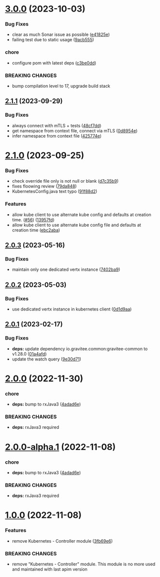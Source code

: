 # [3.0.0](https://github.com/gravitee-io/gravitee-kubernetes/compare/2.1.1...3.0.0) (2023-10-03)


### Bug Fixes

* clear as much Sonar issue as possible ([e41825e](https://github.com/gravitee-io/gravitee-kubernetes/commit/e41825e1767e5b28891da6ee69100912aff2d4e6))
* failing test due to static usage ([9acb555](https://github.com/gravitee-io/gravitee-kubernetes/commit/9acb5557c4113671990b5eae372cf13e0c96f2ed))


### chore

* configure pom with latest deps ([c3be0dd](https://github.com/gravitee-io/gravitee-kubernetes/commit/c3be0dd5f1ce5a6aefb0b6645de04d488b7710fa))


### BREAKING CHANGES

* bump compilation level to 17, upgrade build stack

## [2.1.1](https://github.com/gravitee-io/gravitee-kubernetes/compare/2.1.0...2.1.1) (2023-09-29)


### Bug Fixes

* always connect with mTLS + tests ([48cf7dd](https://github.com/gravitee-io/gravitee-kubernetes/commit/48cf7dd3df69577a342c99aeb91fc8a0eda9aae9))
* get namespace from context file, connect via mTLS ([0d8954e](https://github.com/gravitee-io/gravitee-kubernetes/commit/0d8954eb71737df20238f354484763f5690829bb))
* infer namespace from context file ([425774e](https://github.com/gravitee-io/gravitee-kubernetes/commit/425774ed095fdf1b2bfd3a2787c90ccfb71c2c61))

# [2.1.0](https://github.com/gravitee-io/gravitee-kubernetes/compare/2.0.3...2.1.0) (2023-09-25)


### Bug Fixes

* check override file only is not null or blank ([d7c35b9](https://github.com/gravitee-io/gravitee-kubernetes/commit/d7c35b919760784fcd699cae947040731ee766c7))
* fixes floowing review ([79da848](https://github.com/gravitee-io/gravitee-kubernetes/commit/79da8485311f3264c9d3586d5b48261b604088f3))
* KubernetesConfig.java text typo ([91f88d2](https://github.com/gravitee-io/gravitee-kubernetes/commit/91f88d26caa01a73c88be66b20c225ca38d0b898))


### Features

* allow kube client to use alternate kube config and defaults at creation time. ([#56](https://github.com/gravitee-io/gravitee-kubernetes/issues/56)) ([13957fd](https://github.com/gravitee-io/gravitee-kubernetes/commit/13957fda0d0233f653c657791b48569c1f78c7a5))
* allow kube client to use alternate kube config file and defaults at creation time ([ebc2aba](https://github.com/gravitee-io/gravitee-kubernetes/commit/ebc2aba641b4cf94571afa7f2153559199bed5ff))

## [2.0.3](https://github.com/gravitee-io/gravitee-kubernetes/compare/2.0.2...2.0.3) (2023-05-16)


### Bug Fixes

* maintain only one dedicated vertx instance ([7402ba9](https://github.com/gravitee-io/gravitee-kubernetes/commit/7402ba95a69b367f7af6acf13740939283fbf032))

## [2.0.2](https://github.com/gravitee-io/gravitee-kubernetes/compare/2.0.1...2.0.2) (2023-05-03)


### Bug Fixes

* use dedicated vertx instance in kubernetes client ([0d1d9aa](https://github.com/gravitee-io/gravitee-kubernetes/commit/0d1d9aa1ea428bc7a6cdf0275ce471659074e7dc))

## [2.0.1](https://github.com/gravitee-io/gravitee-kubernetes/compare/2.0.0...2.0.1) (2023-02-17)


### Bug Fixes

* **deps:** update dependency io.gravitee.common:gravitee-common to v1.28.0 ([01a4afd](https://github.com/gravitee-io/gravitee-kubernetes/commit/01a4afd7804f2ebefcdf310c144fbb59fb887b8b))
* update the watch query ([9e30d71](https://github.com/gravitee-io/gravitee-kubernetes/commit/9e30d719b8003bf3529b3101e6ac7da5b5970833))

# [2.0.0](https://github.com/gravitee-io/gravitee-kubernetes/compare/1.0.0...2.0.0) (2022-11-30)


### chore

* **deps:** bump to rxJava3 ([4adad6e](https://github.com/gravitee-io/gravitee-kubernetes/commit/4adad6eccf6509188c608a0c55908af5491cf069))


### BREAKING CHANGES

* **deps:** rxJava3 required

# [2.0.0-alpha.1](https://github.com/gravitee-io/gravitee-kubernetes/compare/1.0.0...2.0.0-alpha.1) (2022-11-08)


### chore

* **deps:** bump to rxJava3 ([4adad6e](https://github.com/gravitee-io/gravitee-kubernetes/commit/4adad6eccf6509188c608a0c55908af5491cf069))


### BREAKING CHANGES

* **deps:** rxJava3 required

# [1.0.0](https://github.com/gravitee-io/gravitee-kubernetes/compare/0.4.0...1.0.0) (2022-11-08)


### Features

* remove Kubernetes - Controller module ([3fb69e6](https://github.com/gravitee-io/gravitee-kubernetes/commit/3fb69e667a647fbddb66518dc6f900d256be527d))


### BREAKING CHANGES

* remove "Kubernetes - Controller" module.
This module is no more used and maintained with last apim version
